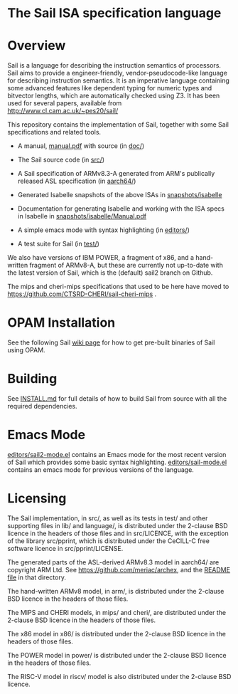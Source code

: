 The Sail ISA specification language
===================================

Overview
========

Sail is a language for describing the instruction semantics of
processors. Sail aims to provide a engineer-friendly,
vendor-pseudocode-like language for describing instruction
semantics. It is an imperative language containing some advanced
features like dependent typing for numeric types and bitvector
lengths, which are automatically checked using Z3. It has been used
for several papers, available from http://www.cl.cam.ac.uk/~pes20/sail/

This repository contains the implementation of Sail, together with
some Sail specifications and related tools.

* A manual, [manual.pdf](manual.pdf) with source (in [doc/](doc/))

* The Sail source code (in [src/](src/))

* A Sail specification of ARMv8.3-A generated from ARM's publically
  released ASL specification (in [aarch64/](aarch64/))

* Generated Isabelle snapshots of the above ISAs in [snapshots/isabelle](snapshots/isabelle)

* Documentation for generating Isabelle and working with the ISA specs
  in Isabelle in [snapshots/isabelle/Manual.pdf](snapshots/isabelle/Manual.pdf)

* A simple emacs mode with syntax highlighting (in [editors/](editors/))

* A test suite for Sail (in [test/](test/))

We also have versions of IBM POWER, a fragment of x86, and a
hand-written fragment of ARMv8-A, but these are currently not up-to-date
with the latest version of Sail, which is the (default) sail2 branch
on Github.

The mips and cheri-mips specifications that used to be here have moved to
https://github.com/CTSRD-CHERI/sail-cheri-mips .

OPAM Installation
=================

See the following Sail [wiki
page](https://github.com/rems-project/sail/wiki/OPAMInstall) for how
to get pre-built binaries of Sail using OPAM.

Building
========

See [INSTALL.md](INSTALL.md) for full details of how to build Sail from source
with all the required dependencies.

Emacs Mode
==========

[editors/sail2-mode.el](editors/sail2-mode.el) contains an Emacs mode
for the most recent version of Sail which provides some basic syntax
highlighting. [editors/sail-mode.el](editors/sail-mode.el) contains an
emacs mode for previous versions of the language.

Licensing
=========

The Sail implementation, in src/, as well as its tests in test/ and
other supporting files in lib/ and language/, is distributed under the
2-clause BSD licence in the headers of those files and in src/LICENCE,
with the exception of the library src/pprint, which is distributed
under the CeCILL-C free software licence in src/pprint/LICENSE.

The generated parts of the ASL-derived ARMv8.3 model in aarch64/ are
copyright ARM Ltd. See https://github.com/meriac/archex, and the
[README file](aarch64/README) in that directory.

The hand-written ARMv8 model, in arm/, is distributed under the
2-clause BSD licence in the headers of those files.

The MIPS and CHERI models, in mips/ and cheri/, are distributed under
the 2-clause BSD licence in the headers of those files.

The x86 model in x86/ is distributed under the 2-clause BSD licence in
the headers of those files.

The POWER model in power/ is distributed under the 2-clause BSD licence in
the headers of those files.

The RISC-V model in riscv/ model is also distributed under the
2-clause BSD licence.
